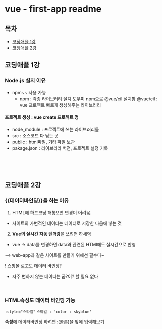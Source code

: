 # vue - first-app readme
## 목차
- [코딩애플 1강](#코딩애플-1강)
- [코딩애플 2강](#코딩애플-2강)

## 코딩애플 1강
### Node.js 설치 이유
- npm~~ 사용 가능
  - npm : 각종 라이브러리 설치 도우미
          npm으로 @vue/cil 설치함
    @vue/cil : vue 프로젝트 빠르게 생성해주는 라이브러리

#### 프로젝트 생성 : vue create 프로젝트 명

- node_module : 프로젝트에 쓰는 라이브러리들
- src : 소스코드 다 담는 곳
- public : html파일, 기타 파일 보관
- pakage.json : 라이브러리 버전, 프로젝트 설정 기록

<br>
<br>
<br>

## 코딩애플 2강
### {{데이터바인딩}}을 하는 이유
1. HTML에 하드코딩 해놓으면 변경이 어려움.
  - 사이트의 가변적인 데이터는 데이터로 저장한 다음에 넣는 것


 2. **Vue의 실시간 자동 렌더링**을 쓰려면 하세염
  - vue -> data를 변경하면 data와 관련된 HTMl에도 실시간으로 반영

  ==> web-app과 같은 사이트를 만들기 위해선 필수다~

! 쇼핑몰 로고도 데이터 바인딩?

  - 자주 변하지 않는 데이터는 굳?이? 할 필요 없다
<br>

### HTML속성도 **데이터 바인딩** 가능
`:style="스타일"`
`스타일 : 'color : skyblue'`

**속성**에 데이터바인딩 하려면 :(콜론)을 앞에 입력해보기

